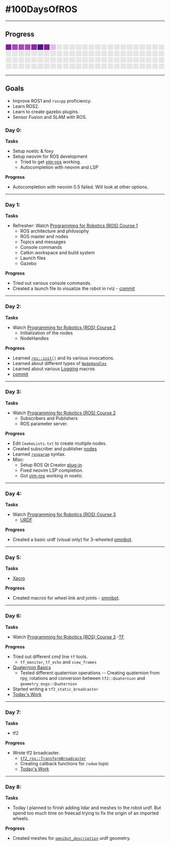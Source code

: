 # \#100DaysOfROS

---

## Progress
<p align="center">
 <a href='https://github.com/4lhc/100-days-of-ROS/blob/main/img/gen_streak.py'>
 <img width="600" src="img/streak.png">
 </a>
</p>

---

## Goals
 - Improve ROS1 and `roscpp` proficiency.
 - Learn ROS2.
 - Learn to create gazebo plugins.
 - Sensor Fusion and SLAM with ROS.



### Day 0:
**Tasks**
 - Setup noetic & foxy
 - Setup neovim for ROS development
    - Tried to get [vim-ros](https://github.com/taketwo/vim-ros/tree/master) working.
    - Autocompletion with neovim and LSP

 **Progress**
  - Autocompletion with neovim 0.5 failed. Will look at other options.

---
### Day 1:
**Tasks**
  - Refresher: Watch [Programming for Robotics (ROS) Course 1](https://www.youtube.com/watch?v=0BxVPCInS3M)
    - ROS architecture and philosophy
    - ROS master and nodes
    - Topics and messages
    - Console commands
    - Catkin workspace and build system
    - Launch files
    - Gazebo

**Progress**
  - Tried out various console commands.
  - Created a launch file to visualize the robot in rviz - [commit](https://github.com/4lhc/AMR_omnibot/commit/e5f286d3e7b4aee20e390257876a56f43ea80b9c)

---
### Day 2:
**Tasks**
  - Watch [Programming for Robotics (ROS) Course 2](https://www.youtube.com/watch?list=PLE-BQwvVGf8HOvwXPgtDfWoxd4Cc6ghiP&v=jYqDnuxTwK8&feature=youtu.be)
    - Initialization of the nodes
    - NodeHandles

**Progress**
  - Learned
  [`ros::init()`](http://wiki.ros.org/roscpp/Overview/Initialization%20and%20Shutdown) and its various invocations.
  - Learned about different types of [`NodeHandles`](http://wiki.ros.org/roscpp/Overview/NodeHandles)
  - Learned  about various [Logging](http://wiki.ros.org/roscpp/Overview/Logging) macros
  - [commit](https://github.com/4lhc/ROS-Learn/commit/de332e37361db77c22a53e2b7f0a70b36157ac3c)

--- 
### Day 3:
**Tasks**
  - Watch [Programming for Robotics (ROS) Course 2](https://www.youtube.com/watch?list=PLE-BQwvVGf8HOvwXPgtDfWoxd4Cc6ghiP&v=jYqDnuxTwK8&feature=youtu.be)
    - Subscribers and Publishers
    - ROS parameter server.

**Progress**
  - Edit `CmakeLists.txt` to create multiple nodes.
  - Created subscriber and publisher [nodes](https://github.com/4lhc/ROS-Learn/tree/master/noetic_test_ws/src/test_pkg_1/src)
  - Learned [`rosparam`](http://wiki.ros.org/roscpp/Overview/Parameter%20Server) syntax.
  - Misc:
    - Setup ROS Qt Creator
    [plug-in](https://ros-qtc-plugin.readthedocs.io/en/latest/)
    - Fixed neovim LSP completion.
    - Got [vim-ros](https://github.com/taketwo/vim-ros/tree/master) working in noetic

---
### Day 4:
**Tasks**
  - Watch [Programming for Robotics (ROS) Course 3](https://youtu.be/_GgHFuib_LU?list=PLE-BQwvVGf8HOvwXPgtDfWoxd4Cc6ghiP&t=696)
    - [URDF](http://wiki.ros.org/urdf/Tutorials/Building%20a%20Visual%20Robot%20Model%20with%20URDF%20from%20Scratch)

**Progress**
  - Created a basic urdf (visual only) for 3-wheeled [omnibot](https://github.com/4lhc/AMR_omnibot/blob/master/src/omnibot_description/urdf/omnibot.urdf). 

---
### Day 5:
**Tasks**
  - [Xacro](http://wiki.ros.org/xacro)

**Progress**
  - Created macros for wheel link and joints - [omnibot](https://github.com/4lhc/AMR_omnibot/blob/master/src/omnibot_description/urdf/omnibot.urdf).

---
### Day 6:
**Tasks**
  - Watch [Programming for Robotics (ROS) Course 3](https://youtu.be/_GgHFuib_LU?list=PLE-BQwvVGf8HOvwXPgtDfWoxd4Cc6ghiP)
    -[TF](https://wiki.ros.org/tf2)

**Progress**
  - Tried out different cmd line `tf` tools.
    - `tf_monitor`, `tf_echo` and `view_frames`
  - [Quaternion Basics](https://wiki.ros.org/tf2/Tutorials/Quaternions)
    - Tested different quaternion operations -- Creating quaternion from rpy,
    rotations and conversion between `tf2::Quaternion` and `geometry_msgs::Quaternion`
  - Started writing a `tf2_static_broadcaster`
  - [Today's Work](https://github.com/4lhc/ROS-Learn/tree/master/noetic_test_ws/src/tf_pkg)

---
### Day 7:
**Tasks**
  - tf2

**Progress**
  - Wrote tf2 broadcaster.
    - [`tf2_ros::TransformBroadcaster`](http://docs.ros.org/en/jade/api/tf2_ros/html/c++/classtf2__ros_1_1TransformBroadcaster.html)
    - Creating callback functions for `/odom` topic
    - [Today's Work](https://github.com/4lhc/ROS-Learn/tree/master/noetic_test_ws/src/tf_pkg)

---
### Day 8:
**Tasks**
  - Today I planned to finish adding lidar and meshes to the robot urdf. But
  spend too much time on freecad trying to fix the origin of an imported wheels. 

**Progress**
  - Created meshes for
  [`omnibot_description`](https://github.com/4lhc/AMR_omnibot/tree/master/src/omnibot_description/meshes) urdf geometry.
